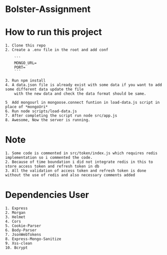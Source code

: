 # Bolster-Assignment

# How to run this project
    1. Clone this repo
    2. Create a .env file in the root and add conf

        ```
        MONGO_URL=
        PORT=
        ```
    
    3. Run npm install
    4. A data.json file is already exist with some data if you want to add some different data update the file
        with the new data and check the data format should be same.
    
    5  Add mongourl in mongoose.connect funtion in load-data.js script in place of *mongoUri*
    6. Run node scripts/load-data.js
    7. After completing the script run node src/app.js
    8. Awesome, Now the server is running.

# Note
    1. Some code is commented in src/token/index.js which requires redis implementation so i commented the code.
    2. Because of time boundation i did not integrate redis in this to store access token and refresh token in db 
    3. All the validation of access token and refresh token is done without the use of redis and also necessary comments added

# Dependencies User
    1. Express
    2. Morgan
    3. Helmet
    4. Cors
    5. Cookie-Parser
    6. Body-Parser
    7. JsonWebTokens
    8. Express-Mongo-Sanitize
    9. Xss-clean
    10. Bcrypt